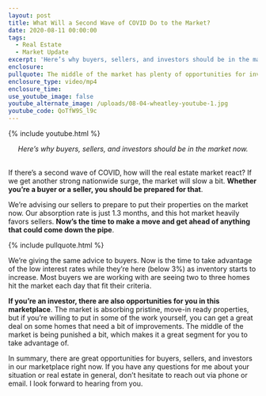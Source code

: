 ```yaml
---
layout: post
title: What Will a Second Wave of COVID Do to the Market?
date: 2020-08-11 00:00:00
tags:
  - Real Estate
  - Market Update
excerpt: 'Here’s why buyers, sellers, and investors should be in the market now.'
enclosure:
pullquote: The middle of the market has plenty of opportunities for investors.
enclosure_type: video/mp4
enclosure_time:
use_youtube_image: false
youtube_alternate_image: /uploads/08-04-wheatley-youtube-1.jpg
youtube_code: QoTfW9S_l9c
---
```


{% include youtube.html %}

<center><em>Here&rsquo;s why buyers, sellers, and investors should be in the market now.</em></center>

<br>If there’s a second wave of COVID, how will the real estate market react? If we get another strong nationwide surge, the market will slow a bit. **Whether you’re a buyer or a seller, you should be prepared for that**.

We’re advising our sellers to prepare to put their properties on the market now. Our absorption rate is just 1.3 months, and this hot market heavily favors sellers. **Now’s the time to make a move and get ahead of anything that could come down the pipe**.

{% include pullquote.html %}

We’re giving the same advice to buyers. Now is the time to take advantage of the low interest rates while they’re here (below 3%) as inventory starts to increase. Most buyers we are working with are seeing two to three homes hit the market each day that fit their criteria.

**If you’re an investor, there are also opportunities for you in this marketplace**. The market is absorbing pristine, move-in ready properties, but if you’re willing to put in some of the work yourself, you can get a great deal on some homes that need a bit of improvements. The middle of the market is being punished a bit, which makes it a great segment for you to take advantage of.

In summary, there are great opportunities for buyers, sellers, and investors in our marketplace right now. If you have any questions for me about your situation or real estate in general, don’t hesitate to reach out via phone or email. I look forward to hearing from you.